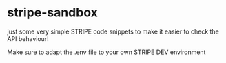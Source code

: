 # stripe-sandbox

just some very simple STRIPE code snippets to make it easier to check the API behaviour!

Make sure to adapt the .env file to your own STRIPE DEV environment 
